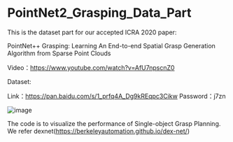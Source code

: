 # PointNet2_Grasping_Data_Part

This is the dataset part for our accepted ICRA 2020 paper:


PointNet++ Grasping: Learning An End-to-end Spatial Grasp Generation Algorithm from Sparse Point Clouds

Video：https://www.youtube.com/watch?v=AfU7npscnZ0


Dataset:

Link：https://pan.baidu.com/s/1_prfq4A_Dg9kREqpc3Cikw 
Password：j7zn  


![image](https://github.com/pyni/PointNet2_Grasping_Data_Part/tree/master/figures/figure1.png)

  
  
The code is to visualize the performance of Single-object Grasp Planning.
We refer dexnet(https://berkeleyautomation.github.io/dex-net/)

